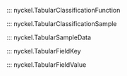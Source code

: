 ::: nyckel.TabularClassificationFunction

::: nyckel.TabularClassificationSample

::: nyckel.TabularSampleData

::: nyckel.TabularFieldKey

::: nyckel.TabularFieldValue

